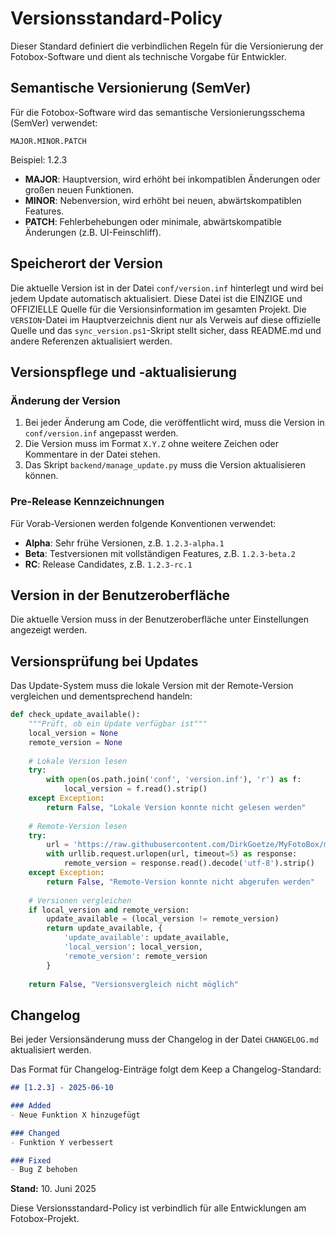 # Versionsstandard-Policy

Dieser Standard definiert die verbindlichen Regeln für die Versionierung der Fotobox-Software und dient als technische Vorgabe für Entwickler.

## Semantische Versionierung (SemVer)

Für die Fotobox-Software wird das semantische Versionierungsschema (SemVer) verwendet:

    MAJOR.MINOR.PATCH

Beispiel: 1.2.3

- **MAJOR**: Hauptversion, wird erhöht bei inkompatiblen Änderungen oder großen neuen Funktionen.
- **MINOR**: Nebenversion, wird erhöht bei neuen, abwärtskompatiblen Features.
- **PATCH**: Fehlerbehebungen oder minimale, abwärtskompatible Änderungen (z.B. UI-Feinschliff).

## Speicherort der Version

Die aktuelle Version ist in der Datei `conf/version.inf` hinterlegt und wird bei jedem Update automatisch aktualisiert. Diese Datei ist die EINZIGE und OFFIZIELLE Quelle für die Versionsinformation im gesamten Projekt. Die `VERSION`-Datei im Hauptverzeichnis dient nur als Verweis auf diese offizielle Quelle und das `sync_version.ps1`-Skript stellt sicher, dass README.md und andere Referenzen aktualisiert werden.

## Versionspflege und -aktualisierung

### Änderung der Version

1. Bei jeder Änderung am Code, die veröffentlicht wird, muss die Version in `conf/version.inf` angepasst werden.
2. Die Version muss im Format `X.Y.Z` ohne weitere Zeichen oder Kommentare in der Datei stehen.
3. Das Skript `backend/manage_update.py` muss die Version aktualisieren können.

### Pre-Release Kennzeichnungen

Für Vorab-Versionen werden folgende Konventionen verwendet:

- **Alpha**: Sehr frühe Versionen, z.B. `1.2.3-alpha.1`
- **Beta**: Testversionen mit vollständigen Features, z.B. `1.2.3-beta.2`
- **RC**: Release Candidates, z.B. `1.2.3-rc.1`

## Version in der Benutzeroberfläche

Die aktuelle Version muss in der Benutzeroberfläche unter Einstellungen angezeigt werden.

## Versionsprüfung bei Updates

Das Update-System muss die lokale Version mit der Remote-Version vergleichen und dementsprechend handeln:

```python
def check_update_available():
    """Prüft, ob ein Update verfügbar ist"""
    local_version = None
    remote_version = None
    
    # Lokale Version lesen
    try:
        with open(os.path.join('conf', 'version.inf'), 'r') as f:
            local_version = f.read().strip()
    except Exception:
        return False, "Lokale Version konnte nicht gelesen werden"
    
    # Remote-Version lesen
    try:
        url = 'https://raw.githubusercontent.com/DirkGoetze/MyFotoBox/main/conf/version.inf'
        with urllib.request.urlopen(url, timeout=5) as response:
            remote_version = response.read().decode('utf-8').strip()
    except Exception:
        return False, "Remote-Version konnte nicht abgerufen werden"
    
    # Versionen vergleichen
    if local_version and remote_version:
        update_available = (local_version != remote_version)
        return update_available, {
            'update_available': update_available,
            'local_version': local_version,
            'remote_version': remote_version
        }
    
    return False, "Versionsvergleich nicht möglich"
```

## Changelog

Bei jeder Versionsänderung muss der Changelog in der Datei `CHANGELOG.md` aktualisiert werden.

Das Format für Changelog-Einträge folgt dem Keep a Changelog-Standard:

```markdown
## [1.2.3] - 2025-06-10

### Added
- Neue Funktion X hinzugefügt

### Changed
- Funktion Y verbessert

### Fixed
- Bug Z behoben
```

**Stand:** 10. Juni 2025

Diese Versionsstandard-Policy ist verbindlich für alle Entwicklungen am Fotobox-Projekt.
